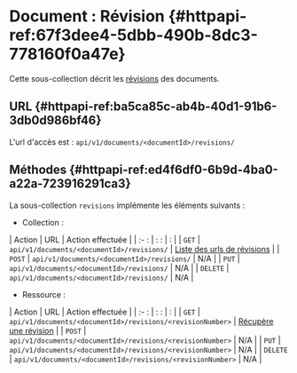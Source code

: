 # Document : Révision {#httpapi-ref:67f3dee4-5dbb-490b-8dc3-778160f0a47e}

Cette sous-collection décrit les [révisions][doc_revision] des documents.

## URL {#httpapi-ref:ba5ca85c-ab4b-40d1-91b6-3db0d986bf46}

L'url d'accès est : `api/v1/documents/<documentId>/revisions/`

## Méthodes  {#httpapi-ref:ed4f6df0-6b9d-4ba0-a22a-723916291ca3}

La sous-collection `revisions` implémente les éléments suivants :

* Collection :

| Action   | URL                                        | Action effectuée                             |
| :-     : | :                      :                   | :                                            |
| `GET`    | `api/v1/documents/<documentId>/revisions/` | [Liste des urls de révisions][list_revision] |
| `POST`   | `api/v1/documents/<documentId>/revisions/` | N/A                                          |
| `PUT`    | `api/v1/documents/<documentId>/revisions/` | N/A                                          |
| `DELETE` | `api/v1/documents/<documentId>/revisions/` | N/A                                          |

* Ressource :

| Action   | URL                                                        | Action effectuée                      |
| :-     : | :                      :                                   | :                                     |
| `GET`    | `api/v1/documents/<documentId>/revisions/<revisionNumber>` | [Récupère une révision][get_revision] |
| `POST`   | `api/v1/documents/<documentId>/revisions/<revisionNumber>` | N/A                                   |
| `PUT`    | `api/v1/documents/<documentId>/revisions/<revisionNumber>` | N/A                                   |
| `DELETE` | `api/v1/documents/<documentId>/revisions/<revisionNumber>` | N/A                                   |


<!-- links -->

[doc_revision]: ../../../dynacase-doc-core-reference/website/book/core-ref:1cdff481-42e0-4caf-baba-d2348d760ca5.html "Manuel de référence Dynacase Core"
[get_revision]: #httpapi-ref:eb7b6954-0945-4f02-8e10-16e69729c529
[list_revision]: #httpapi-ref:2dd5afbe-1d3d-4830-8241-c93077d88430
